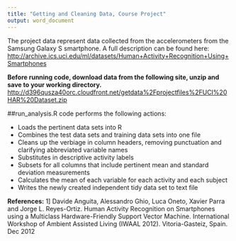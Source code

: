 ```yaml
---
title: "Getting and Cleaning Data, Course Project"
output: word_document
---
```


The project data represent data collected from the accelerometers from the Samsung Galaxy S smartphone.  A full description can be found here:
http://archive.ics.uci.edu/ml/datasets/Human+Activity+Recognition+Using+Smartphones


**Before running code, download data from the following site, unzip and save to your working directory.**
http://d396qusza40orc.cloudfront.net/getdata%2Fprojectfiles%2FUCI%20HAR%20Dataset.zip


##run_analysis.R code performs the following actions:
* Loads the pertinent data sets into R
* Combines the test data sets and training data sets into one file
* Cleans up the verbiage in column headers, removing punctuation and clarifying abbreviated variable names
* Substitutes in descriptive activity labels
* Subsets for all columns that include pertinent mean and standard deviation measurements
* Calculates the mean of each variable for each activity and each subject
* Writes the newly created independent tidy data set to text file



**References:**
1] Davide Anguita, Alessandro Ghio, Luca Oneto, Xavier Parra and Jorge L. Reyes-Ortiz. Human Activity Recognition on Smartphones using a Multiclass Hardware-Friendly Support Vector Machine. International Workshop of Ambient Assisted Living (IWAAL 2012). Vitoria-Gasteiz, Spain. Dec 2012
